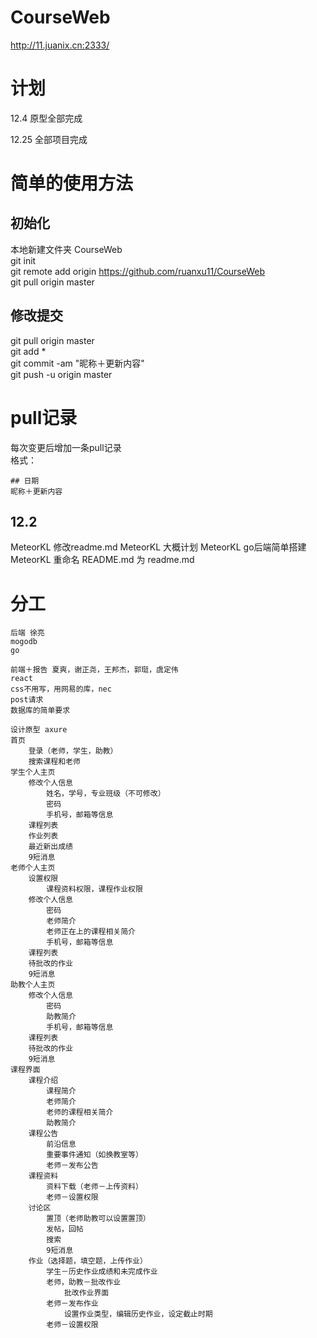 # CourseWeb
http://11.juanix.cn:2333/

# 计划
12.4 原型全部完成

12.25 全部项目完成

# 简单的使用方法
## 初始化
本地新建文件夹 CourseWeb  
git init  
git remote add origin https://github.com/ruanxu11/CourseWeb  
git pull origin master  
## 修改提交
git pull origin master  
git add *  
git commit -am "昵称＋更新内容"  
git push -u origin master  

# pull记录
每次变更后增加一条pull记录  
格式：
```
## 日期
昵称＋更新内容
```
## 12.2
MeteorKL 修改readme.md
MeteorKL 大概计划
MeteorKL go后端简单搭建
MeteorKL 重命名 README.md 为 readme.md

# 分工
```
后端 徐亮  
mogodb  
go  
  
前端＋报告 夏爽，谢正尧，王邦杰，郭珽，虞定伟  
react  
css不用写，用网易的库，nec  
post请求  
数据库的简单要求  
  
设计原型 axure  
首页  
	登录（老师，学生，助教）  
	搜索课程和老师  
学生个人主页  
	修改个人信息  
		姓名，学号，专业班级（不可修改）  
		密码  
		手机号，邮箱等信息  
	课程列表  
	作业列表  
	最近新出成绩  
	9短消息  
老师个人主页  
	设置权限  
		课程资料权限，课程作业权限  
	修改个人信息  
		密码  
		老师简介  
		老师正在上的课程相关简介  
		手机号，邮箱等信息  
	课程列表  
	待批改的作业  
	9短消息  
助教个人主页  
	修改个人信息  
		密码  
		助教简介  
		手机号，邮箱等信息  
	课程列表  
	待批改的作业  
	9短消息  
课程界面  
	课程介绍  
		课程简介  
		老师简介  
		老师的课程相关简介  
		助教简介  
	课程公告  
		前沿信息  
		重要事件通知（如换教室等）  
		老师－发布公告  
	课程资料  
		资料下载（老师－上传资料）  
		老师－设置权限  
	讨论区  
		置顶（老师助教可以设置置顶）  
		发帖，回帖  
		搜索  
		9短消息  
	作业（选择题，填空题，上传作业）  
		学生－历史作业成绩和未完成作业  
		老师，助教－批改作业  
			批改作业界面  
		老师－发布作业  
			设置作业类型，编辑历史作业，设定截止时期  
		老师－设置权限  
```

